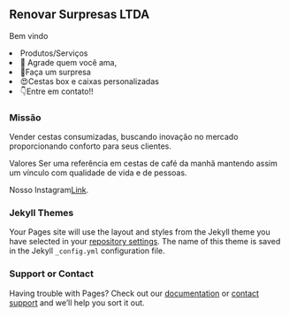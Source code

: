 ## Renovar Surpresas LTDA 

<p>Bem vindo </p>
<li>Produtos/Serviços</li>
<li>💖 Agrade quem você ama,</li>
<li>🤗Faça um surpresa</li>
<li>😍Cestas box e caixas personalizadas</li>
<li>👇Entre em contato!!</li>

### Missão

Vender cestas consumizadas, buscando inovação no mercado proporcionando conforto para seus clientes.


Valores
Ser uma referência em cestas de café da manhã mantendo assim um vínculo com qualidade de vida e de pessoas.


Nosso Instagram[Link](https://www.instagram.com/renovar.surpresas/).

### Jekyll Themes

Your Pages site will use the layout and styles from the Jekyll theme you have selected in your [repository settings](https://github.com/RenovarSurpresas/site/settings/pages). The name of this theme is saved in the Jekyll `_config.yml` configuration file.

### Support or Contact

Having trouble with Pages? Check out our [documentation](https://docs.github.com/categories/github-pages-basics/) or [contact support](https://support.github.com/contact) and we’ll help you sort it out.
